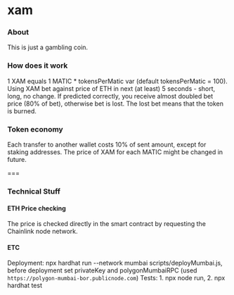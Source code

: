 # xam

### About
This is just a gambling coin.

### How does it work
1 XAM equals 1 MATIC * tokensPerMatic var (default tokensPerMatic = 100).
Using XAM bet against price of ETH in next (at least) 5 seconds - short, long, no change.
If predicted correctly, you receive almost doubled bet price (80% of bet), otherwise bet is lost. 
The lost bet means that the token is burned.

### Token economy
Each transfer to another wallet costs 10% of sent amount, except for staking addresses.
The price of XAM for each MATIC might be changed in future.

===

### Technical Stuff
#### ETH Price checking
The price is checked directly in the smart contract by requesting the Chainlink node network.

#### ETC
Deployment: npx hardhat run --network mumbai scripts/deployMumbai.js, before deployment set privateKey and polygonMumbaiRPC (used `https://polygon-mumbai-bor.publicnode.com`)
Tests: 1. npx node run, 2. npx hardhat test

